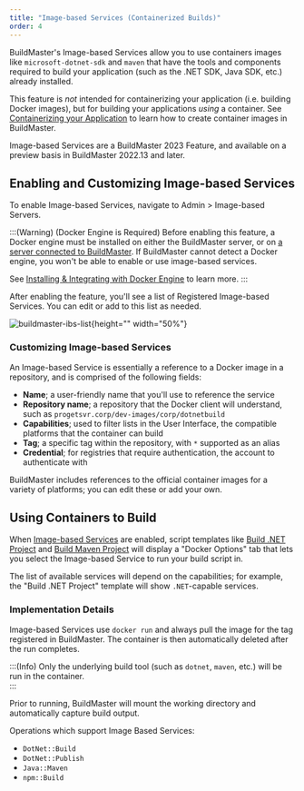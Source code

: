 ```yaml
---
title: "Image-based Services (Containerized Builds)"
order: 4
---
```


BuildMaster's Image-based Services allow you to use containers images like `microsoft-dotnet-sdk` and `maven` that have the tools and components required to build your application (such as the .NET SDK, Java SDK, etc.) already installed. 

This feature is *not* intended for containerizing your application (i.e. building Docker images), but for building your applications *using* a container. See [Containerizing your Application](/docs/buildmaster/docker/containerizing-applications) to learn how to create container images in BuildMaster.

Image-based Services are a BuildMaster 2023 Feature, and available on a preview basis in BuildMaster 2022.13 and later.

## Enabling and Customizing Image-based Services
To enable Image-based Services, navigate to Admin > Image-based Servers.

:::(Warning) (Docker Engine is Required)
Before enabling this feature, a Docker engine must be installed on either the BuildMaster server, or on [a server connected to BuildMaster](/docs/buildmaster/administration-agents-and-infrastructure/buildmaster-servers). If BuildMaster cannot detect a Docker engine, you won't be able to enable or use image-based services.

See [Installing & Integrating with Docker Engine](/docs/buildmaster/docker/engine-integration) to learn more.
:::

After enabling the feature, you'll see a list of Registered Image-based Services. You can edit or add to this list as needed.

![buildmaster-ibs-list](/resources/docs/buildmaster-ibs-list.png){height="" width="50%"}

### Customizing Image-based Services

An Image-based Service  is essentially a reference to a Docker image in a repository, and is comprised of the following fields:

* **Name**; a user-friendly name that you'll use to reference the service
* **Repository name**; a repository that the Docker client will understand, such as `progetsvr.corp/dev-images/corp/dotnetbuild`
* **Capabilities**; used to filter lists in the User Interface, the compatible platforms that the container can build
* **Tag**; a specific tag within the repository, with `*` supported as an alias
* **Credential**; for registries that require authentication, the account to authenticate with

BuildMaster includes references to the official container images for a variety of platforms; you can edit these or add your own.

## Using Containers to Build 
When [Image-based Services](/docs/buildmaster/administration/buildmaster-image-based-services) are enabled, script templates like [Build .NET Project](/docs/buildmaster/builds-continuous-integration/buildmaster-build-scripts/buildmaster-build-net-project-script-template) and [Build Maven Project](/docs/buildmaster/builds-continuous-integration/buildmaster-build-scripts/buildmaster-build-maven-project-script-template) will display a "Docker Options" tab that lets you select the Image-based Service to run your build script in.

The list of available services will depend on the capabilities; for example, the "Build .NET Project" template will show `.NET`-capable services.

### Implementation Details
Image-based Services use `docker run` and always pull the image for the tag registered in BuildMaster. The container is then automatically deleted after the run completes.

:::(Info)
Only the underlying build tool (such as `dotnet`, `maven`, etc.) will be run in the container.  
:::

Prior to running, BuildMaster will mount the working directory and automatically capture build output.

Operations which support Image Based Services:

* `DotNet::Build`
* `DotNet::Publish`
* `Java::Maven`
* `npm::Build`
